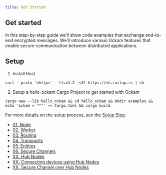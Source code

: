 ```yaml
title: Get Started
```

## Get started

In this step-by-step guide we’ll show code examples that exchange end-to-end
encrypted messages. We'll introduce various Ockam features that enable secure
communication between distributed applications.

<div style="display: none; visibility: hidden;"><hr></div>

## Setup

1. Install Rust

`curl --proto '=https' --tlsv1.2 -sSf https://sh.rustup.rs | sh`

2. Setup a hello_ockam Cargo Project to get started with Ockam

`cargo new --lib hello_ockam && cd hello_ockam && mkdir examples && echo 'ockam = "*"' >> Cargo.toml && cargo build`

For more details on the setup process, see the [Setup Step](./00-setup).

<ul>
<li><a href="./01-node">01. Node</a></li>
<li><a href="./02-worker">02. Worker</a>
<li><a href="./03-routing">03. Routing</a></li>
<li><a href="./04-transports">04. Transports</a></li>
<li><a href="./05-entities">05. Entities</a></li>
<li><a href="./06-secure-channels">06. Secure Channels</a></li>
<li><a href="./xx-hub-node">XX. Hub Nodes</a></li>
<li><a href="./xx-connecting-devices-using-hub-node">XX. Connecting devices using Hub Nodes</a></li>
<li><a href="./xx-secure-channel-over-hub-node">XX. Secure Channel over Hub Nodes</a></li>
</ul>
